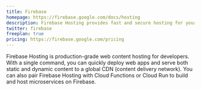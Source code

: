 ```yaml
---
title: Firebase
homepage: https://firebase.google.com/docs/hosting
description: Firebase Hosting provides fast and secure hosting for your web app, static and dynamic content, and microservices.
twitter: firebase
freeplan: true
pricing: https://firebase.google.com/pricing
---
```


Firebase Hosting is production-grade web content hosting for developers. With a single command, you can quickly deploy web apps and serve both static and dynamic content to a global CDN (content delivery network). You can also pair Firebase Hosting with Cloud Functions or Cloud Run to build and host microservices on Firebase.
